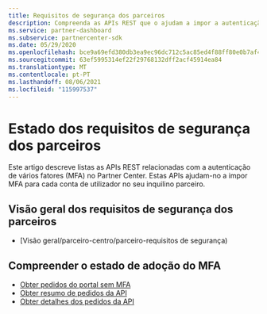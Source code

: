 ```yaml
---
title: Requisitos de segurança dos parceiros
description: Compreenda as APIs REST que o ajudam a impor a autenticação de vários fatores para o seu inquilino parceiro.
ms.service: partner-dashboard
ms.subservice: partnercenter-sdk
ms.date: 05/29/2020
ms.openlocfilehash: bce9a69efd380db3ea9ec96dc712c5ac85ed4f88ff80e0b7af45b333e2ebc2b2
ms.sourcegitcommit: 63ef5995314ef22f29768132dff2acf45914ea84
ms.translationtype: MT
ms.contentlocale: pt-PT
ms.lasthandoff: 08/06/2021
ms.locfileid: "115997537"
---
```

# <a name="partner-security-requirements-status"></a>Estado dos requisitos de segurança dos parceiros

Este artigo descreve listas as APIs REST relacionadas com a autenticação de vários fatores (MFA) no Partner Center. Estas APIs ajudam-no a impor MFA para cada conta de utilizador no seu inquilino parceiro. 

## <a name="partner-security-requirements-overview"></a>Visão geral dos requisitos de segurança dos parceiros

- [Visão geral/parceiro-centro/parceiro-requisitos de segurança)

## <a name="understand-mfa-adoption-status"></a>Compreender o estado de adoção do MFA

- [Obter pedidos do portal sem MFA](get-portal-requests-without-mfa.md)
- [Obter resumo de pedidos da API](get-api-request-summary.md)
- [Obter detalhes dos pedidos da API](get-api-request-details.md)
